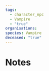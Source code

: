 ```yaml
---
tags:
  - character_npc
  - Vampire
  - "true"
organisations: 
species: Vampire
deceased: "true"
---
```



# Notes



